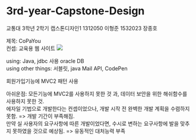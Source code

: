 # 3rd-year-Capstone-Design
교통대 3학년  2학기 캡스톤디자인1
1312050 이형준
1532023 장종호

제목: CoPaYou<br>
컨셉: 교육용 웹 사이트
<img src="https://user-images.githubusercontent.com/60742556/76421625-4ab20f80-63e7-11ea-98af-f7b755317fb4.PNG"><br>

using: Java, jdbc 사용 oracle DB<br>
using other things: 서블릿, java Mail API, CodePen<br>

회원가입기능에 MVC2 패턴 사용<br>

아쉬운점: 모든기능에 MVC2를 사용하지 못한 것 과, 데이터 보안을 위한 해쉬함수를 사용하지 못한 것.<br>
          에자일 기법으로 개발한다는 컨셉이었으나, 개발 시작 전 완벽한 개발 계획을 수렴하지 못함. => 개발 기간이 부족해짐.<br>
          만약 실 사용자의 요구사항에 따른 개발이었다면, 수시로 변하는 요구사항에 발을 맞추지 못하였을 것으로 예상됨. => 유동적인 대처능력 부족
